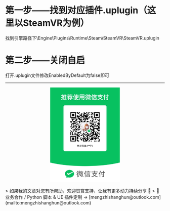 # 第一步——找到对应插件.uplugin（这里以SteamVR为例）

找到引擎路径下\Engine\Plugins\Runtime\Steam\SteamVR\SteamVR.uplugin

# 第二步——关闭自启

打开.uplugin文件修改EnabledByDefault为false即可

---

<p align="center">
  <img src="https://raw.githubusercontent.com/mengzhishanghun/mengzhishanghun/main/PayCodes/WeChatPay.jpg" width="220"/>
</p>
> 如果我的文章对您有所帮助，欢迎赞赏支持，让我有更多动力持续分享 🙏   
> 💼 业务合作 / Python 脚本 & UE 插件定制 → [mengzhishanghun@outlook.com](mailto:mengzhishanghun@outlook.com)
